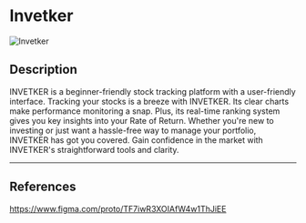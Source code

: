 # Invetker

![Invetker](https://raw.githubusercontent.com/joeyin/Invetker-Laravel/public/images/brand.svg)

## Description
INVETKER is a beginner-friendly stock tracking platform with a user-friendly interface.
Tracking your stocks is a breeze with INVETKER. Its clear charts make performance
monitoring a snap. Plus, its real-time ranking system gives you key insights into your Rate
of Return. Whether you're new to investing or just want a hassle-free way to manage your
portfolio, INVETKER has got you covered. Gain confidence in the market with
INVETKER's straightforward tools and clarity.

---

## References

https://www.figma.com/proto/TF7iwR3XOIAfW4w1ThJiEE
